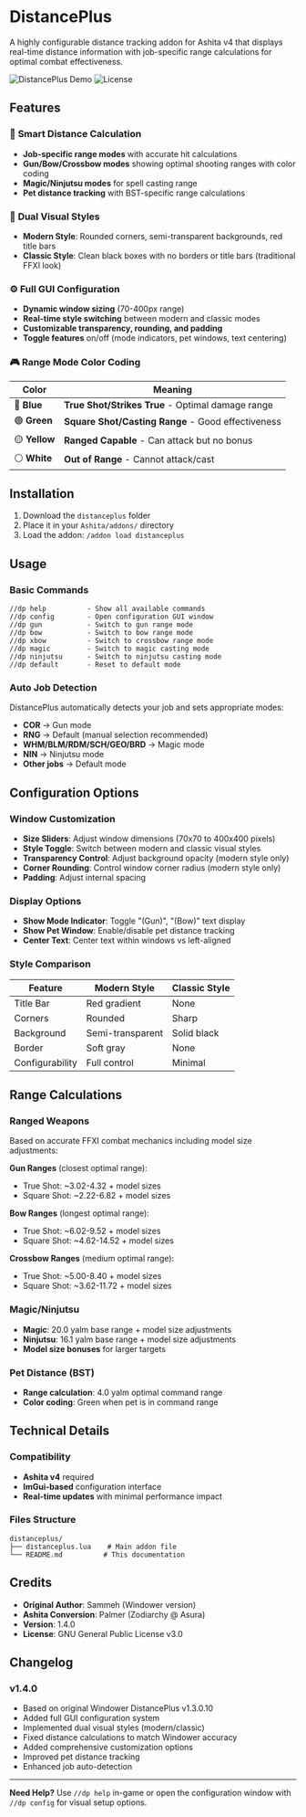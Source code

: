 # DistancePlus

A highly configurable distance tracking addon for Ashita v4 that displays real-time distance information with job-specific range calculations for optimal combat effectiveness.

![DistancePlus Demo](https://img.shields.io/badge/Ashita-v4-blue) ![License](https://img.shields.io/badge/license-GPL--3.0-green)

## Features

### 🎯 **Smart Distance Calculation**
- **Job-specific range modes** with accurate hit calculations
- **Gun/Bow/Crossbow modes** showing optimal shooting ranges with color coding
- **Magic/Ninjutsu modes** for spell casting range
- **Pet distance tracking** with BST-specific range calculations

### 🎨 **Dual Visual Styles**
- **Modern Style**: Rounded corners, semi-transparent backgrounds, red title bars
- **Classic Style**: Clean black boxes with no borders or title bars (traditional FFXI look)

### ⚙️ **Full GUI Configuration**
- **Dynamic window sizing** (70-400px range)
- **Real-time style switching** between modern and classic modes
- **Customizable transparency, rounding, and padding**
- **Toggle features** on/off (mode indicators, pet windows, text centering)

### 🎮 **Range Mode Color Coding**

| Color | Meaning |
|-------|---------|
| 🔵 **Blue** | **True Shot/Strikes True** - Optimal damage range |
| 🟢 **Green** | **Square Shot/Casting Range** - Good effectiveness |
| 🟡 **Yellow** | **Ranged Capable** - Can attack but no bonus |
| ⚪ **White** | **Out of Range** - Cannot attack/cast |

## Installation

1. Download the `distanceplus` folder
2. Place it in your `Ashita/addons/` directory
3. Load the addon: `/addon load distanceplus`

## Usage

### Basic Commands
```
//dp help          - Show all available commands
//dp config        - Open configuration GUI window
//dp gun           - Switch to gun range mode
//dp bow           - Switch to bow range mode  
//dp xbow          - Switch to crossbow range mode
//dp magic         - Switch to magic casting mode
//dp ninjutsu      - Switch to ninjutsu casting mode
//dp default       - Reset to default mode
```

### Auto Job Detection
DistancePlus automatically detects your job and sets appropriate modes:
- **COR** → Gun mode
- **RNG** → Default (manual selection recommended)
- **WHM/BLM/RDM/SCH/GEO/BRD** → Magic mode
- **NIN** → Ninjutsu mode
- **Other jobs** → Default mode

## Configuration Options

### Window Customization
- **Size Sliders**: Adjust window dimensions (70x70 to 400x400 pixels)
- **Style Toggle**: Switch between modern and classic visual styles
- **Transparency Control**: Adjust background opacity (modern style only)
- **Corner Rounding**: Control window corner radius (modern style only)
- **Padding**: Adjust internal spacing

### Display Options
- **Show Mode Indicator**: Toggle "(Gun)", "(Bow)" text display
- **Show Pet Window**: Enable/disable pet distance tracking
- **Center Text**: Center text within windows vs left-aligned

### Style Comparison

| Feature | Modern Style | Classic Style |
|---------|-------------|---------------|
| Title Bar | Red gradient | None |
| Corners | Rounded | Sharp |
| Background | Semi-transparent | Solid black |
| Border | Soft gray | None |
| Configurability | Full control | Minimal |

## Range Calculations

### Ranged Weapons
Based on accurate FFXI combat mechanics including model size adjustments:

**Gun Ranges** (closest optimal range):
- True Shot: ~3.02-4.32 + model sizes
- Square Shot: ~2.22-6.82 + model sizes

**Bow Ranges** (longest optimal range):
- True Shot: ~6.02-9.52 + model sizes  
- Square Shot: ~4.62-14.52 + model sizes

**Crossbow Ranges** (medium optimal range):
- True Shot: ~5.00-8.40 + model sizes
- Square Shot: ~3.62-11.72 + model sizes

### Magic/Ninjutsu
- **Magic**: 20.0 yalm base range + model size adjustments
- **Ninjutsu**: 16.1 yalm base range + model size adjustments
- **Model size bonuses** for larger targets

### Pet Distance (BST)
- **Range calculation**: 4.0 yalm optimal command range
- **Color coding**: Green when pet is in command range

## Technical Details

### Compatibility
- **Ashita v4** required
- **ImGui-based** configuration interface
- **Real-time updates** with minimal performance impact

### Files Structure
```
distanceplus/
├── distanceplus.lua    # Main addon file
└── README.md          # This documentation
```

## Credits

- **Original Author**: Sammeh (Windower version)
- **Ashita Conversion**: Palmer (Zodiarchy @ Asura)
- **Version**: 1.4.0
- **License**: GNU General Public License v3.0

## Changelog

### v1.4.0
- Based on original Windower DistancePlus v1.3.0.10
- Added full GUI configuration system
- Implemented dual visual styles (modern/classic)
- Fixed distance calculations to match Windower accuracy
- Added comprehensive customization options
- Improved pet distance tracking
- Enhanced job auto-detection

----

**Need Help?** Use `//dp help` in-game or open the configuration window with `//dp config` for visual setup options. 
